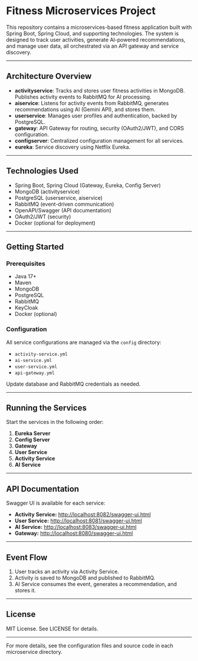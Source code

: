 # Fitness Microservices Project

This repository contains a microservices-based fitness application built with Spring Boot, Spring Cloud, and supporting technologies. The system is designed to track user activities, generate AI-powered recommendations, and manage user data, all orchestrated via an API gateway and service discovery.

---

## Architecture Overview

- **activityservice**: Tracks and stores user fitness activities in MongoDB. Publishes activity events to RabbitMQ for AI processing.
- **aiservice**: Listens for activity events from RabbitMQ, generates recommendations using AI (Gemini API), and stores them.
- **userservice**: Manages user profiles and authentication, backed by PostgreSQL.
- **gateway**: API Gateway for routing, security (OAuth2/JWT), and CORS configuration.
- **configserver**: Centralized configuration management for all services.
- **eureka**: Service discovery using Netflix Eureka.

---

## Technologies Used

- Spring Boot, Spring Cloud (Gateway, Eureka, Config Server)
- MongoDB (activityservice)
- PostgreSQL (userservice, aiservice)
- RabbitMQ (event-driven communication)
- OpenAPI/Swagger (API documentation)
- OAuth2/JWT (security)
- Docker (optional for deployment)

---

## Getting Started

### Prerequisites

- Java 17+
- Maven
- MongoDB
- PostgreSQL
- RabbitMQ
- KeyCloak
- Docker (optional)

### Configuration

All service configurations are managed via the `config` directory:

- `activity-service.yml`
- `ai-service.yml`
- `user-service.yml`
- `api-gateway.yml`

Update database and RabbitMQ credentials as needed.

---

## Running the Services

Start the services in the following order:

1. **Eureka Server**
2. **Config Server**
3. **Gateway**
4. **User Service**
5. **Activity Service**
6. **AI Service**

---

## API Documentation

Swagger UI is available for each service:

- **Activity Service:** [http://localhost:8082/swagger-ui.html](http://localhost:8082/swagger-ui.html)
- **User Service:** [http://localhost:8081/swagger-ui.html](http://localhost:8081/swagger-ui.html)
- **AI Service:** [http://localhost:8083/swagger-ui.html](http://localhost:8083/swagger-ui.html)
- **Gateway:** [http://localhost:8080/swagger-ui.html](http://localhost:8080/swagger-ui.html)

---

## Event Flow

1. User tracks an activity via Activity Service.
2. Activity is saved to MongoDB and published to RabbitMQ.
3. AI Service consumes the event, generates a recommendation, and stores it.


---

## License

MIT License. See LICENSE for details.

---

For more details, see the configuration files and source code in each microservice directory.

